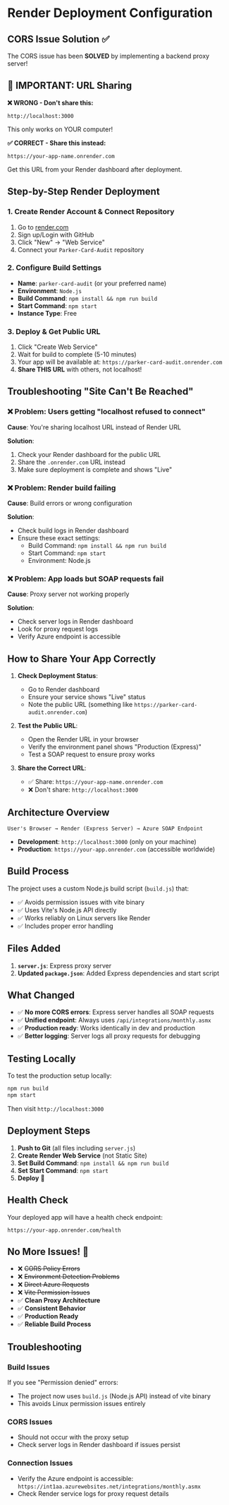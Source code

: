 # Render Deployment Configuration

## CORS Issue Solution ✅

The CORS issue has been **SOLVED** by implementing a backend proxy server!

## 🚨 IMPORTANT: URL Sharing

**❌ WRONG - Don't share this:**
```
http://localhost:3000
```
This only works on YOUR computer!

**✅ CORRECT - Share this instead:**
```
https://your-app-name.onrender.com
```
Get this URL from your Render dashboard after deployment.

## Step-by-Step Render Deployment

### 1. **Create Render Account & Connect Repository**
1. Go to [render.com](https://render.com)
2. Sign up/Login with GitHub
3. Click "New" → "Web Service"
4. Connect your `Parker-Card-Audit` repository

### 2. **Configure Build Settings**
- **Name**: `parker-card-audit` (or your preferred name)
- **Environment**: `Node.js`
- **Build Command**: `npm install && npm run build`
- **Start Command**: `npm start`
- **Instance Type**: Free

### 3. **Deploy & Get Public URL**
1. Click "Create Web Service"
2. Wait for build to complete (5-10 minutes)
3. Your app will be available at: `https://parker-card-audit.onrender.com`
4. **Share THIS URL** with others, not localhost!

## Troubleshooting "Site Can't Be Reached"

### ❌ Problem: Users getting "localhost refused to connect"
**Cause**: You're sharing localhost URL instead of Render URL

**Solution**: 
1. Check your Render dashboard for the public URL
2. Share the `.onrender.com` URL instead
3. Make sure deployment is complete and shows "Live"

### ❌ Problem: Render build failing
**Cause**: Build errors or wrong configuration

**Solution**:
- Check build logs in Render dashboard
- Ensure these exact settings:
  - Build Command: `npm install && npm run build`
  - Start Command: `npm start`
  - Environment: Node.js

### ❌ Problem: App loads but SOAP requests fail
**Cause**: Proxy server not working properly

**Solution**:
- Check server logs in Render dashboard
- Look for proxy request logs
- Verify Azure endpoint is accessible

## How to Share Your App Correctly

1. **Check Deployment Status**:
   - Go to Render dashboard
   - Ensure your service shows "Live" status
   - Note the public URL (something like `https://parker-card-audit.onrender.com`)

2. **Test the Public URL**:
   - Open the Render URL in your browser
   - Verify the environment panel shows "Production (Express)"
   - Test a SOAP request to ensure proxy works

3. **Share the Correct URL**:
   - ✅ Share: `https://your-app-name.onrender.com`
   - ❌ Don't share: `http://localhost:3000`

## Architecture Overview

```
User's Browser → Render (Express Server) → Azure SOAP Endpoint
```

- **Development**: `http://localhost:3000` (only on your machine)
- **Production**: `https://your-app.onrender.com` (accessible worldwide)

## Build Process

The project uses a custom Node.js build script (`build.js`) that:
- ✅ Avoids permission issues with vite binary
- ✅ Uses Vite's Node.js API directly
- ✅ Works reliably on Linux servers like Render
- ✅ Includes proper error handling

## Files Added

1. **`server.js`**: Express proxy server
2. **Updated `package.json`**: Added Express dependencies and start script

## What Changed

- ✅ **No more CORS errors**: Express server handles all SOAP requests
- ✅ **Unified endpoint**: Always uses `/api/integrations/monthly.asmx`
- ✅ **Production ready**: Works identically in dev and production
- ✅ **Better logging**: Server logs all proxy requests for debugging

## Testing Locally

To test the production setup locally:

```bash
npm run build
npm start
```

Then visit `http://localhost:3000`

## Deployment Steps

1. **Push to Git** (all files including `server.js`)
2. **Create Render Web Service** (not Static Site)
3. **Set Build Command**: `npm install && npm run build`
4. **Set Start Command**: `npm start`
5. **Deploy** 🚀

## Health Check

Your deployed app will have a health check endpoint:
```
https://your-app.onrender.com/health
```

## No More Issues! 🎉

- ❌ ~~CORS Policy Errors~~
- ❌ ~~Environment Detection Problems~~
- ❌ ~~Direct Azure Requests~~
- ❌ ~~Vite Permission Issues~~
- ✅ **Clean Proxy Architecture**
- ✅ **Consistent Behavior**
- ✅ **Production Ready**
- ✅ **Reliable Build Process**

## Troubleshooting

### Build Issues
If you see "Permission denied" errors:
- The project now uses `build.js` (Node.js API) instead of vite binary
- This avoids Linux permission issues entirely

### CORS Issues
- Should not occur with the proxy setup
- Check server logs in Render dashboard if issues persist

### Connection Issues
- Verify the Azure endpoint is accessible: `https://int1aa.azurewebsites.net/integrations/monthly.asmx`
- Check Render service logs for proxy request details
